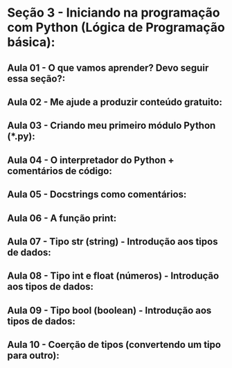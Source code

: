 # Seção 3 - Iniciando na programação com Python (Lógica de Programação básica):

## Aula 01 - O que vamos aprender? Devo seguir essa seção?:

## Aula 02 - Me ajude a produzir conteúdo gratuito:

## Aula 03 - Criando meu primeiro módulo Python (*.py):

## Aula 04 - O interpretador do Python + comentários de código:

## Aula 05 - Docstrings como comentários:

## Aula 06 - A função print:

## Aula 07 - Tipo str (string) - Introdução aos tipos de dados:

## Aula 08 - Tipo int e float (números) - Introdução aos tipos de dados:

## Aula 09 - Tipo bool (boolean) - Introdução aos tipos de dados:

## Aula 10 - Coerção de tipos (convertendo um tipo para outro):